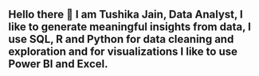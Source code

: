 ## Hello there 👋 I am Tushika Jain, Data Analyst, I like to generate meaningful insights from data, I use SQL, R and Python for data cleaning and exploration and for visualizations I like to use Power BI and Excel.

<!--
**TushikaJain/TushikaJain** is a ✨ _special_ ✨ repository because its `README.md` (this file) appears on your GitHub profile.

Here are some ideas to get you started:

- 🔭 I’m currently working on ...projects having real time data
- 🌱 I’m currently learning ...Alteryx 
- 📫 How to reach me: ...tushikajain8@gmail.com
- 😄 Pronouns: ...she/her
-->
